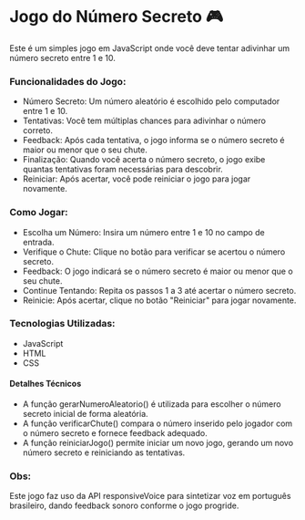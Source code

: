 
# Jogo do Número Secreto 🎮

Este é um simples jogo em JavaScript onde você deve tentar adivinhar um número secreto entre 1 e 10.

### Funcionalidades do Jogo:

- Número Secreto: Um número aleatório é escolhido pelo computador entre 1 e 10.
- Tentativas: Você tem múltiplas chances para adivinhar o número correto.
- Feedback: Após cada tentativa, o jogo informa se o número secreto é maior ou menor que o seu chute.
- Finalização: Quando você acerta o número secreto, o jogo exibe quantas tentativas foram necessárias para descobrir.
- Reiniciar: Após acertar, você pode reiniciar o jogo para jogar novamente.
### Como Jogar:
- Escolha um Número: Insira um número entre 1 e 10 no campo de entrada.
- Verifique o Chute: Clique no botão para verificar se acertou o número secreto.
- Feedback: O jogo indicará se o número secreto é maior ou menor que o seu chute.
- Continue Tentando: Repita os passos 1 a 3 até acertar o número secreto.
- Reinicie: Após acertar, clique no botão "Reiniciar" para jogar novamente.
### Tecnologias Utilizadas:
- JavaScript
- HTML
- CSS 




#### Detalhes Técnicos
- A função gerarNumeroAleatorio() é utilizada para escolher o número secreto inicial de forma aleatória.
- A função verificarChute() compara o número inserido pelo jogador com o número secreto e fornece feedback adequado.
- A função reiniciarJogo() permite iniciar um novo jogo, gerando um novo número secreto e reiniciando as tentativas.


### Obs:
Este jogo faz uso da API responsiveVoice para sintetizar voz em português brasileiro, dando feedback sonoro conforme o jogo progride.
